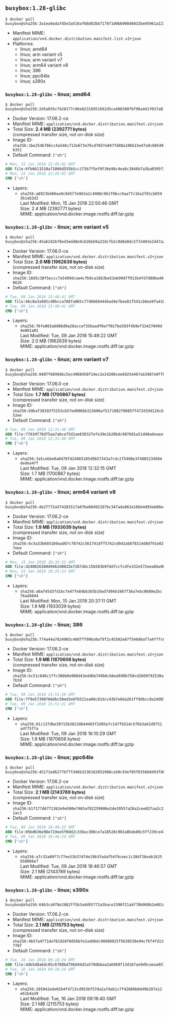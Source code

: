 ## `busybox:1.28-glibc`

```console
$ docker pull busybox@sha256:3a1ea9ada7d5e3a516af68d02bb7178f1d0b6900d6032be95961a123f713e606
```

-	Manifest MIME: `application/vnd.docker.distribution.manifest.list.v2+json`
-	Platforms:
	-	linux; amd64
	-	linux; arm variant v5
	-	linux; arm variant v7
	-	linux; arm64 variant v8
	-	linux; 386
	-	linux; ppc64le
	-	linux; s390x

### `busybox:1.28-glibc` - linux; amd64

```console
$ docker pull busybox@sha256:2d5a035cf420177c96e82316951692d5ca408380fbf96a441f037a8141bf513e
```

-	Docker Version: 17.06.2-ce
-	Manifest MIME: `application/vnd.docker.distribution.manifest.v2+json`
-	Total Size: **2.4 MB (2392771 bytes)**  
	(compressed transfer size, not on-disk size)
-	Image ID: `sha256:1be254b766cc4a546c713e673e76cd765fe047fd88a106b15e47a9c68540b351`
-	Default Command: `["sh"]`

```dockerfile
# Mon, 15 Jan 2018 22:45:02 GMT
ADD file:6fb6611510a71066d555b5cc1f3b7f5ef0f36e96c4ea6c3846b7a3ba0395f351 in / 
# Mon, 15 Jan 2018 22:45:03 GMT
CMD ["sh"]
```

-	Layers:
	-	`sha256:a8923b406ea9c045f7e963a2c4980c961f96cc9aa77c16a2f81cb0593b1ab2d2`  
		Last Modified: Mon, 15 Jan 2018 22:50:46 GMT  
		Size: 2.4 MB (2392771 bytes)  
		MIME: application/vnd.docker.image.rootfs.diff.tar.gzip

### `busybox:1.28-glibc` - linux; arm variant v5

```console
$ docker pull busybox@sha256:45ab242bf8ed3edd8e9cb2bbb9a22dcfb2c0d8e0dc5f33403e2d47a2f70cd539
```

-	Docker Version: 17.06.0-ce
-	Manifest MIME: `application/vnd.docker.distribution.manifest.v2+json`
-	Total Size: **2.0 MB (1962639 bytes)**  
	(compressed transfer size, not on-disk size)
-	Image ID: `sha256:18d5c38f5eccc7e5499dcae4cfb9ca16b3be53eb99dff913b4fd7d08ba400626`
-	Default Command: `["sh"]`

```dockerfile
# Tue, 09 Jan 2018 15:48:41 GMT
ADD file:66c0a3a985cd0bcca786fa065c7746b68444bad4e7bee81f541cb8ee9fa41078 in / 
# Tue, 09 Jan 2018 15:48:41 GMT
CMD ["sh"]
```

-	Layers:
	-	`sha256:76fe865a6086d0a28accef356aadf0aff01fbe593f4b9ef33427049d4e801a01`  
		Last Modified: Tue, 09 Jan 2018 15:49:22 GMT  
		Size: 2.0 MB (1962639 bytes)  
		MIME: application/vnd.docker.image.rootfs.diff.tar.gzip

### `busybox:1.28-glibc` - linux; arm variant v7

```console
$ docker pull busybox@sha256:0407f6899dbc5ec4968458f14ec2e24200cee69254467ab3987e0ff0f04336b7
```

-	Docker Version: 17.06.0-ce
-	Manifest MIME: `application/vnd.docker.distribution.manifest.v2+json`
-	Total Size: **1.7 MB (1700867 bytes)**  
	(compressed transfer size, not on-disk size)
-	Image ID: `sha256:b9baf38393f5253cb57ed006bb323686af51f1082f0885ff472d19d126cb52ee`
-	Default Command: `["sh"]`

```dockerfile
# Tue, 09 Jan 2018 12:31:40 GMT
ADD file:7703df78d75aa7abce75d2ae83832fefe39e1b20bdc987601a51d48adeaaaf3b in / 
# Tue, 09 Jan 2018 12:31:40 GMT
CMD ["sh"]
```

-	Layers:
	-	`sha256:3a5cebbe0a8478fd2d465105d9b57343a7c4c2f5408e3f4885234504dedea4ff`  
		Last Modified: Tue, 09 Jan 2018 12:32:15 GMT  
		Size: 1.7 MB (1700867 bytes)  
		MIME: application/vnd.docker.image.rootfs.diff.tar.gzip

### `busybox:1.28-glibc` - linux; arm64 variant v8

```console
$ docker pull busybox@sha256:de27772a574281517a07ba98492287bc347ada862e16bb4d93eb89e4f78e7424
```

-	Docker Version: 17.06.2-ce
-	Manifest MIME: `application/vnd.docker.distribution.manifest.v2+json`
-	Total Size: **1.9 MB (1933039 bytes)**  
	(compressed transfer size, not on-disk size)
-	Image ID: `sha256:6c5a33b6931b9aad67c70742c561741dff5742cd842ab878314d0df91e027eee`
-	Default Command: `["sh"]`

```dockerfile
# Mon, 15 Jan 2018 20:35:53 GMT
ADD file:d240026360d9462d0832e7267ddc15b503b97ddfccfcdfe332e572eea6ba98f4 in / 
# Mon, 15 Jan 2018 20:35:53 GMT
CMD ["sh"]
```

-	Layers:
	-	`sha256:a0af45d3fd16c7e47fe84bb365b19ad7d94b1987f36a7ebc0689e2bc76ad4044`  
		Last Modified: Mon, 15 Jan 2018 20:37:11 GMT  
		Size: 1.9 MB (1933039 bytes)  
		MIME: application/vnd.docker.image.rootfs.diff.tar.gzip

### `busybox:1.28-glibc` - linux; 386

```console
$ docker pull busybox@sha256:774a44a7624965c40dfff096a9af9f2c45502e87f548d6af7a4fffc6d0246bb7
```

-	Docker Version: 17.06.2-ce
-	Manifest MIME: `application/vnd.docker.distribution.manifest.v2+json`
-	Total Size: **1.9 MB (1870608 bytes)**  
	(compressed transfer size, not on-disk size)
-	Image ID: `sha256:bc51c648c1ffc388b0e908d43eddbb749b6cbbed690b750cd2609792530a7b3d`
-	Default Command: `["sh"]`

```dockerfile
# Tue, 09 Jan 2018 15:51:20 GMT
ADD file:7f9e57390766dbc58ed3a97b521ea08c81dcc43b7e8da261ff9dbcc8a2dd0314 in / 
# Tue, 09 Jan 2018 15:51:21 GMT
CMD ["sh"]
```

-	Layers:
	-	`sha256:81c137dbe39715b38210b44465f2d95e7c147f6514c5f6b3a62d9751adf75ffa`  
		Last Modified: Tue, 09 Jan 2018 16:10:29 GMT  
		Size: 1.9 MB (1870608 bytes)  
		MIME: application/vnd.docker.image.rootfs.diff.tar.gzip

### `busybox:1.28-glibc` - linux; ppc64le

```console
$ docker pull busybox@sha256:45171ed6277bf7fd46b3236162052908ca50c93ef05f0358b8493fd6e36d743e
```

-	Docker Version: 17.06.2-ce
-	Manifest MIME: `application/vnd.docker.distribution.manifest.v2+json`
-	Total Size: **2.1 MB (2143789 bytes)**  
	(compressed transfer size, not on-disk size)
-	Image ID: `sha256:b1f177d6771362e9e500e7465af82259606e2de39557a26a2cee02faa2c21ac3`
-	Default Command: `["sh"]`

```dockerfile
# Tue, 09 Jan 2018 18:46:23 GMT
ADD file:05bd636e98e719ee5f0dd2c336ac308ce7a18528c902a8bde80c5ff239ce43ce in / 
# Tue, 09 Jan 2018 18:46:24 GMT
CMD ["sh"]
```

-	Layers:
	-	`sha256:a7c32a09f7c77ee33b37d74e19b3fadaf54f9ceec1c28df26eab1625b58066e7`  
		Last Modified: Tue, 09 Jan 2018 18:46:57 GMT  
		Size: 2.1 MB (2143789 bytes)  
		MIME: application/vnd.docker.image.rootfs.diff.tar.gzip

### `busybox:1.28-glibc` - linux; s390x

```console
$ docker pull busybox@sha256:64b3ca978e2882ff5b3a4d95772a3bace3390f21abf78b909b2e601aa0f08c97
```

-	Docker Version: 17.06.2-ce
-	Manifest MIME: `application/vnd.docker.distribution.manifest.v2+json`
-	Total Size: **2.1 MB (2115753 bytes)**  
	(compressed transfer size, not on-disk size)
-	Image ID: `sha256:4b57a4f71de781928f6058bfe1add6dc90988025f5638530e94cf6f4fd137f8f`
-	Default Command: `["sh"]`

```dockerfile
# Tue, 16 Jan 2018 09:18:24 GMT
ADD file:4db5d8a6dc05c6788bd79bb94d2a570db6aa2a6969f13d167ae9d9caeaa057fd in / 
# Tue, 16 Jan 2018 09:18:24 GMT
CMD ["sh"]
```

-	Layers:
	-	`sha256:285042ede02b4f4713cd953bf57da2afdab1c7f42689b8d49b287a12e61b4a39`  
		Last Modified: Tue, 16 Jan 2018 09:18:40 GMT  
		Size: 2.1 MB (2115753 bytes)  
		MIME: application/vnd.docker.image.rootfs.diff.tar.gzip
